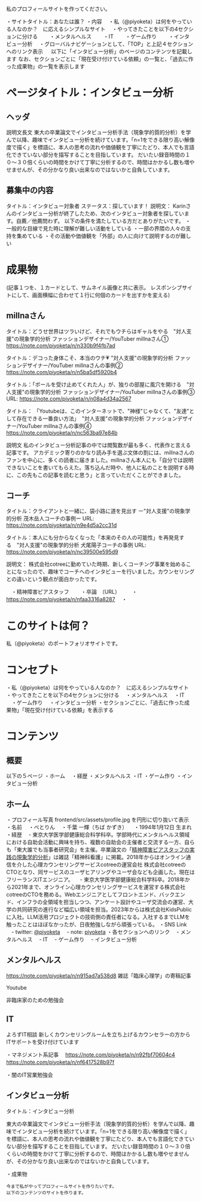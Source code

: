 
私のプロフィールサイトを作ってください。


・サイトタイトル：あなたは誰？
・内容
　・私（@piyoketa）は何をやっている人なのか？　に応えるシンプルなサイト
　・やってきたことを以下の4セクションに分ける
　　・メンタルヘルス
　　・IT
　　・ゲーム作り
　　・インタビュー分析
　・グローバルナビゲーションとして、「TOP」と上記４セクションへのリンク表示
　
以下に「インタビュー分析」のページのコンテンツを記載します
なお、セクションごとに「現在受け付けている依頼」の一覧と、「過去に作った成果物」の一覧を表示します

# ページタイトル：インタビュー分析
## ヘッダ
説明文長文
東大の卒業論文でインタビュー分析手法（現象学的質的分析）を学んで以降、趣味でインタビュー分析を続けています。「n=1をできる限り高い解像度で描く」を標語に、本人の思考の流れや価値観を丁寧にたどり、本人でも言語化できていない部分を描写することを目指しています。
だいたい録音時間の１０～３０倍くらいの時間をかけて丁寧に分析するので、時間はかかるし数も増やせませんが、その分かなり良い出来なのではないかと自負しています。

## 募集中の内容
タイトル：インタビュー対象者
ステータス：探しています！
説明文：
Karinさんのインタビュー分析が終了したため、次のインタビュー対象者を探しています。自薦／他薦問わず。
以下の条件を満たしている方だとありがたいです。
・一般的な目線で見た時に理解が難しい活動をしている 
・一部の界隈の人々の支持を集めている 
・その活動や価値観を「外部」の人に向けて説明するのが難しい

# 成果物
(記事１つを、１カードとして、サムネイル画像と共に表示。
レスポンシブサイトにして、画面横幅に合わせて１行に何個のカードを出すかを変える)

## millnaさん

タイトル：どうせ世界はツラいけど、それでもウチらはギャルをやる　"対人支援"の現象学的分析 ファッションデザイナー/YouTuber millnaさん①
https://note.com/piyoketa/n/n330b9f4fb7ad

タイトル：デコった身体こそ、本当のウチ💗 "対人支援"の現象学的分析 ファッションデザイナー/YouTuber millnaさんの事例②
https://note.com/piyoketa/n/n5ba5df5920b4

タイトル：「ボールを受け止めてくれた人」が、独りの部屋に風穴を開ける　"対人支援"の現象学的分析 ファッションデザイナー/YouTuber millnaさんの事例③
URL: https://note.com/piyoketa/n/n08a4d34a2567

タイトル： 「Youtubeは、このインターネットで、"神様"じゃなくて、"友達"として存在できる一番良い方法」　"対人支援"の現象学的分析 ファッションデザイナー/YouTuber millnaさんの事例④
https://note.com/piyoketa/n/nc563ba97e84b

説明文
私のインタビュー分析記事の中では閲覧数が最も多く、代表作と言える記事です。
アカデミック寄りのかなり読み手を選ぶ文体の割には、millnaさんのファンを中心に、多くの読者に届きました。millnaさん本人にも「自分では説明できないことを書いてもらえた。落ち込んだ時や、他人に私のことを説明する時に、この先もこの記事を読むと思う」と言っていただくことができました。
## コーチ
タイトル：クライアントと一緒に、袋小路に道を見出す ー"対人支援"の現象学的分析 茂木岳人コーチの事例ー
URL: https://note.com/piyoketa/n/n9e4d5a2cc31d

タイトル：本人にも分からなくなった「本来のその人の可能性」を再発見する　"対人支援"の現象学的分析 犬尾陽子コーチの事例
URL: https://note.com/piyoketa/n/nc39500e595d9

説明文：
株式会社cotreeに勤めていた時期、新しくコーチング事業を始めることになったので、趣味でコーチへのインタビューを行いました。カウンセリングとの違いという観点が面白かったです。


　・精神障害ピアスタッフ
　　・卒論　（URL）
　　・https://note.com/piyoketa/n/nfaa3316a8287
　・


# このサイトは何？
私（@piyoketa）のポートフォリオサイトです。

# コンセプト
・私（@piyoketa）は何をやっている人なのか？　に応えるシンプルなサイト
・やってきたことを以下の4セクションに分ける
　・メンタルヘルス
　・IT
　・ゲーム作り
　・インタビュー分析
・セクションごとに、「過去に作った成果物」「現在受け付けている依頼」を表示する

# コンテンツ
## 概要
以下の５ページ
・ホーム
　・経歴
・メンタルヘルス
・IT
・ゲーム作り
・インタビュー分析

## ホーム
・プロフィール写真 frontend/src/assets/profile.jpg を円形に切り抜いて表示
・名前
　・べとりん
　・千葉 一輝（ちば かずき）
　・1994年1月12日 生まれ
・経歴
　- 東京大学医学部健康総合科学科卒。学部時代にメンタルヘルス領域における自助会活動に興味を持ち、複数の自助会の主催者と交流する一方、自らも「東大誰でも当事者研究会」を主催。卒業論文の「[精神障害ピアスタッフの実践の現象学的分析](https://jglobal.jst.go.jp/detail?JGLOBAL_ID=201802244295688626)」は雑誌「精神科看護」に掲載。2018年からはオンライン通信を介した心理カウンセリングサービスcotreeの運営会社 株式会社cotreeのCTOとなり、同サービスのユーザヒアリングやユーザ会なども企画した。現在はフリーランスITエンジニア。
　- 東京大学医学部健康総合科学科卒。2018年から2021年まで、オンライン心理カウンセリングサービスを運営する株式会社cotreeのCTOを務める。Webエンジニアとしてフロントエンド、バックエンド、インフラの全領域を担当しつつ、アンケート設計やユーザ交流会の運営、大学の共同研究の進行など幅広い領域を担当。2023年からは株式会社KidsPublicに入社。LLM活用プロジェクトの技術側の責任者になる。入社するまでLLMを触ったことはほぼなかったが、日夜勉強しながら頑張っている。
・SNS Link
　- twitter: [@piyoketa](https://twitter.com/piyoketa)
　- note: [piyoketa](https://note.com/piyoketa)
・各セクションへのリンク
　- メンタルヘルス
　- IT
　- ゲーム作り
　- インタビュー分析

## メンタルヘルス
https://note.com/piyoketa/n/n915ad7a538d8
雑誌「臨床心理学」の寄稿記事

Youtube

非臨床家のための勉強会


## IT
よろずIT相談
新しくカウンセリングルームを立ち上げるカウンセラーの方からITサポートを受け付けています

・マネジメント系記事
　https://note.com/piyoketa/n/n92fbf70604c4
　https://note.com/piyoketa/n/nf6417528b97f
　

・闇のIT営業勉強会
　

## インタビュー分析
タイトル：インタビュー分析

東大の卒業論文でインタビュー分析手法（現象学的質的分析）を学んで以降、趣味でインタビュー分析を続けています。「n=1をできる限り高い解像度で描く」を標語に、本人の思考の流れや価値観を丁寧にたどり、本人でも言語化できていない部分を描写することを目指しています。
だいたい録音時間の１０～３０倍くらいの時間をかけて丁寧に分析するので、時間はかかるし数も増やせませんが、その分かなり良い出来なのではないかと自負しています。



・成果物


```
今まで私がやってプロフィールサイトを作りたいです。
以下のコンテンツのサイトを作ります。


```